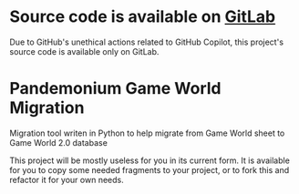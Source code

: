 # Source code is available on [GitLab](https://gitlab.com/Skeletonek/pandemonium-game-world-migration)
Due to GitHub's unethical actions related to GitHub Copilot, this project's source code is available only on GitLab.

# Pandemonium Game World Migration
Migration tool writen in Python to help migrate from Game World sheet to Game World 2.0 database

This project will be mostly useless for you in its current form. It is available for you to copy some needed fragments to your project, or to fork this and refactor it for your own needs.
